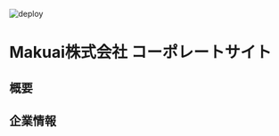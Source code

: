 ![deploy](https://github.com/CYDASCOM/makuai-corp-site/actions/workflows/firebase-hosting-merge.yml/badge.svg)

# Makuai株式会社 コーポレートサイト

## 概要

## 企業情報
